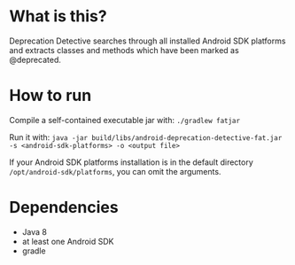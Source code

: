 # What is this?
Deprecation Detective searches through all installed Android SDK platforms and extracts classes and methods which have been marked as @deprecated.

# How to run
Compile a self-contained executable jar with:
`./gradlew fatjar`

Run it with: `java -jar build/libs/android-deprecation-detective-fat.jar -s <android-sdk-platforms> -o <output file>`

If your Android SDK platforms installation is in the default directory `/opt/android-sdk/platforms`, you can omit the arguments.

# Dependencies
- Java 8
- at least one Android SDK
- gradle
